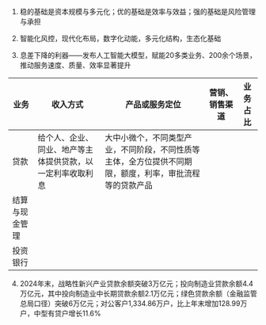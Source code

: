 1. 稳的基础是资本规模与多元化；优的基础是效率与效益；强的基础是风险管理与承担

2. 智能化风控，现代化布局，数字化动能，多元化结构，生态化基础
3. 息差下降的利器——发布人工智能大模型，赋能20多类业务、200余个场景，推动服务速度、质量、效率显著提升


| 业务      | 收入方式                          | 产品或服务定位                                              | 营销、销售渠道 | 业务占比 |
| ------- | ----------------------------- | ---------------------------------------------------- | ------- | ---- |
| 贷款      | 给个人、企业、同业、地产等主体提供贷款，以一定利率收取利息 | 大中小微个，不同类型产业，不同阶段，不同性质等主体，全方位提供不同期限，额度，利率，审批流程等的贷款产品 |         |      |
| 结算与现金管理 |                               |                                                      |         |      |
| 投资银行    |                               |                                                      |         |      |

4. 2024年末，战略性新兴产业贷款余额突破3万亿元；投向制造业贷款余额4.4万亿元，其中投向制造业中长期贷款余额2.1万亿元；绿色贷款余额（金融监管总局口径）突破6万亿元；对公客户1,334.86万户，比上年末增加128.99万户，中型有贷户增长11.6%